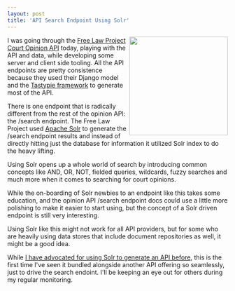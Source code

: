 ```yaml
---
layout: post
title: 'API Search Endpoint Using Solr'
---
```

<p><a href="http://lucene.apache.org/solr/" target="_blank"><img class="c1" src="https://s3.amazonaws.com/kinlane-productions/api-evangelist/apache-solr/apache-solr-logo.png" alt="" width="225" align="right" /></a></p>
<p>I was going through the <a href="https://www.courtlistener.com/api/rest-info/#search-endpoint">Free Law Project Court Opinion API</a> today, playing with the API and data, while developing some server and client side tooling.  All the API endpoints are pretty consistence because they used their Django model and the <a href="http://django-tastypie.readthedocs.org/en/latest/">Tastypie framework</a> to generate most of the API.</p>
<p>There is one endpoint that is radically different from the rest of the opinion API: the /search endpoint. The Free Law Project used <a href="http://lucene.apache.org/solr/">Apache Solr</a> to generate the /search endpoint results and instead of directly hitting just the database for information it utilized Solr index to do the heavy lifting.</p>
<p>Using Solr opens up a whole world of search by introducing common concepts like AND, OR, NOT, fielded queries, wildcards, fuzzy searches and much more when it comes to searching for court opinions.</p>
<p>While the on-boarding of Solr newbies to an endpoint like this takes some education, and the opinion API /search endpoint docs could use a little more polishing to  make it easier to start using, but the concept of a Solr driven endpoint is still very interesting.</p>
<p>Using Solr like this might not work for all API providers, but for some who are heavily using data stores that include document repositories as well, it might be a good idea.&nbsp;</p>
<p>While <a title="Have A Bunch Of Documents? Launch An API With Apache Solr" href="http://apievangelist.com/2013/08/13/have-a-bunch-of-documents-launch-an-api-with-apache-solr/">I have advocated for using Solr to generate an API before</a>, this is the first time I've seen it bundled alongside another API offering so seamlessly, just to drive the search endoint.  I'll be keeping an eye out for others during my regular monitoring.</p>